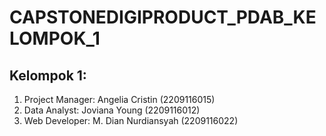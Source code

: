 # CAPSTONEDIGIPRODUCT_PDAB_KELOMPOK_1

## Kelompok 1:
1. Project Manager: Angelia Cristin (2209116015)
2. Data Analyst: Joviana Young (2209116012)
3. Web Developer: M. Dian Nurdiansyah (2209116022)
